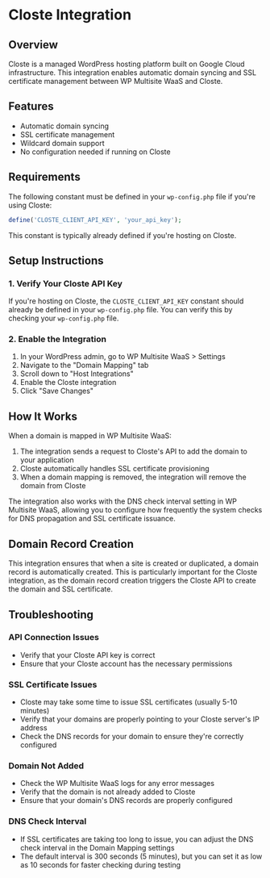 # Closte Integration

## Overview
Closte is a managed WordPress hosting platform built on Google Cloud infrastructure. This integration enables automatic domain syncing and SSL certificate management between WP Multisite WaaS and Closte.

## Features
- Automatic domain syncing
- SSL certificate management
- Wildcard domain support
- No configuration needed if running on Closte

## Requirements
The following constant must be defined in your `wp-config.php` file if you're using Closte:

```php
define('CLOSTE_CLIENT_API_KEY', 'your_api_key');
```

This constant is typically already defined if you're hosting on Closte.

## Setup Instructions

### 1. Verify Your Closte API Key

If you're hosting on Closte, the `CLOSTE_CLIENT_API_KEY` constant should already be defined in your `wp-config.php` file. You can verify this by checking your `wp-config.php` file.

### 2. Enable the Integration

1. In your WordPress admin, go to WP Multisite WaaS > Settings
2. Navigate to the "Domain Mapping" tab
3. Scroll down to "Host Integrations"
4. Enable the Closte integration
5. Click "Save Changes"

## How It Works

When a domain is mapped in WP Multisite WaaS:

1. The integration sends a request to Closte's API to add the domain to your application
2. Closte automatically handles SSL certificate provisioning
3. When a domain mapping is removed, the integration will remove the domain from Closte

The integration also works with the DNS check interval setting in WP Multisite WaaS, allowing you to configure how frequently the system checks for DNS propagation and SSL certificate issuance.

## Domain Record Creation

This integration ensures that when a site is created or duplicated, a domain record is automatically created. This is particularly important for the Closte integration, as the domain record creation triggers the Closte API to create the domain and SSL certificate.

## Troubleshooting

### API Connection Issues
- Verify that your Closte API key is correct
- Ensure that your Closte account has the necessary permissions

### SSL Certificate Issues
- Closte may take some time to issue SSL certificates (usually 5-10 minutes)
- Verify that your domains are properly pointing to your Closte server's IP address
- Check the DNS records for your domain to ensure they're correctly configured

### Domain Not Added
- Check the WP Multisite WaaS logs for any error messages
- Verify that the domain is not already added to Closte
- Ensure that your domain's DNS records are properly configured

### DNS Check Interval
- If SSL certificates are taking too long to issue, you can adjust the DNS check interval in the Domain Mapping settings
- The default interval is 300 seconds (5 minutes), but you can set it as low as 10 seconds for faster checking during testing
